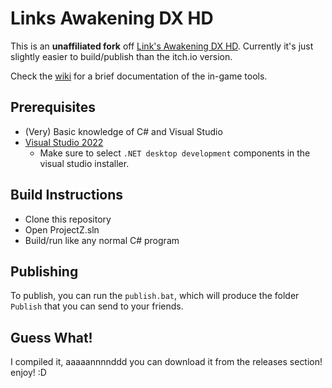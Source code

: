 # Links Awakening DX HD

This is an **unaffiliated fork** off [Link's Awakening DX HD](https://linksawakeningdxhd.itch.io/links-awakening-dx-hd). Currently it's just slightly easier to build/publish than the itch.io version.

Check the [wiki](https://github.com/ihm-tswow/Links-Awakening-DX-HD/wiki) for a brief documentation of the in-game tools.

## Prerequisites

- (Very) Basic knowledge of C# and Visual Studio
- [Visual Studio 2022](https://visualstudio.microsoft.com/downloads/)
    - Make sure to select `.NET desktop development` components in the visual studio installer.

## Build Instructions

- Clone this repository
- Open ProjectZ.sln
- Build/run like any normal C# program

## Publishing

To publish, you can run the `publish.bat`, which will produce the folder `Publish` that you can send to your friends.

## Guess What!

I compiled it, aaaaannnnddd you can download it from the releases section! enjoy! :D
